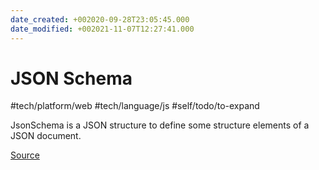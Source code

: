 ```yaml
---
date_created: +002020-09-28T23:05:45.000
date_modified: +002021-11-07T12:27:41.000
---
```


# JSON Schema

#tech/platform/web #tech/language/js #self/todo/to-expand  

JsonSchema is a JSON structure to define some structure elements of a JSON document.

[Source](https://github.com/json-schema-org/json-schema-spec)
